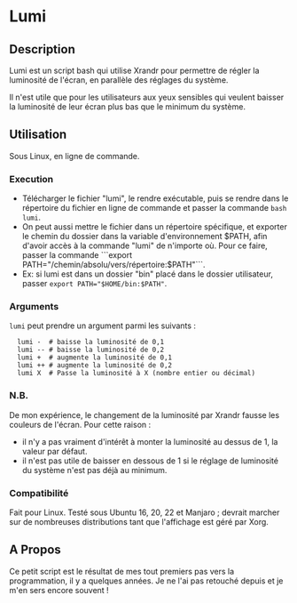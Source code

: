 # Lumi

## Description

  Lumi est un script bash qui utilise Xrandr pour permettre de régler la luminosité de l'écran, en parallèle des réglages du système. 
  
  Il n'est utile que pour les utilisateurs aux yeux sensibles qui veulent baisser la luminosité de leur écran plus bas que le minimum du système.

## Utilisation

  Sous Linux, en ligne de commande.

### Execution

  - Télécharger le fichier "lumi", le rendre exécutable, puis se rendre dans le répertoire du fichier en ligne de commande et passer la commande ```bash lumi```.
  - On peut aussi mettre le fichier dans un répertoire spécifique, et exporter le chemin du dossier dans la variable d'environnement $PATH, afin d'avoir accès à la commande "lumi" de n'importe où. Pour ce faire, passer la commande ```export PATH="/chemin/absolu/vers/répertoire:$PATH"```.
  - Ex: si lumi est dans un dossier "bin" placé dans le dossier utilisateur, passer ```export PATH="$HOME/bin:$PATH"```.

### Arguments

  ```lumi``` peut prendre un argument parmi les suivants :

  ```
    lumi -  # baisse la luminosité de 0,1
    lumi -- # baisse la luminosité de 0,2
    lumi +  # augmente la luminosité de 0,1
    lumi ++ # augmente la luminosité de 0,2
    lumi X  # Passe la luminosité à X (nombre entier ou décimal)
  ```

### N.B.

  De mon expérience, le changement de la luminosité par Xrandr fausse les couleurs de l'écran. Pour cette raison :
  - il n'y a pas vraiment d'intérêt à monter la luminosité au dessus de 1, la valeur par défaut.
  - il n'est pas utile de baisser en dessous de 1 si le réglage de luminosité du système n'est pas déjà au minimum.

### Compatibilité

  Fait pour Linux.
  Testé sous Ubuntu 16, 20, 22 et Manjaro ; devrait marcher sur de nombreuses distributions tant que l'affichage est géré par Xorg.


## A Propos

  Ce petit script est le résultat de mes tout premiers pas vers la programmation, il y a quelques années. Je ne l'ai pas retouché depuis et je m'en sers encore souvent !